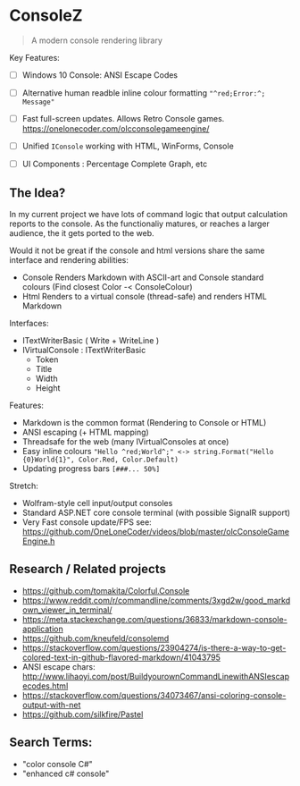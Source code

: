 # ConsoleZ

> A modern console rendering library

Key Features:
- [ ] Windows 10 Console: ANSI Escape Codes
- [ ] Alternative human readble inline colour formatting ```"^red;Error:^; Message"```
- [ ] Fast full-screen updates. Allows Retro Console games. https://onelonecoder.com/olcconsolegameengine/
- [ ] Unified ```IConsole``` working with HTML, WinForms, Console
- [ ] UI Components : Percentage Complete Graph, etc



## The Idea?
In my current project we have lots of command logic that output calculation reports to the console. As the functionaliy matures, or reaches a larger audience, the it gets ported to the web.

Would it not be great if the console and html versions share the same interface and rendering abilities:
- Console Renders Markdown with ASCII-art and Console standard colours (Find closest Color -< ConsoleColour)
- Html Renders to a virtual console (thread-safe) and renders HTML Markdown

Interfaces:
 - ITextWriterBasic ( Write + WriteLine )
 - IVirtualConsole : ITextWriterBasic
    - Token
    - Title
    - Width
    - Height
    
Features:
- Markdown is the common format (Rendering to Console or HTML)
- ANSI escaping (+ HTML mapping)
- Threadsafe for the web (many IVirtualConsoles at once)
- Easy inline colours ```"Hello ^red;World^;" <-> string.Format("Hello {0}World{1}", Color.Red, Color.Default)```
- Updating progress bars ```[###... 50%]```

Stretch:
- Wolfram-style cell input/output consoles
- Standard ASP.NET core console terminal (with possible SignalR support)
- Very Fast console update/FPS see: https://github.com/OneLoneCoder/videos/blob/master/olcConsoleGameEngine.h


## Research / Related projects
- https://github.com/tomakita/Colorful.Console
- https://www.reddit.com/r/commandline/comments/3xgd2w/good_markdown_viewer_in_terminal/
- https://meta.stackexchange.com/questions/36833/markdown-console-application
- https://github.com/kneufeld/consolemd
- https://stackoverflow.com/questions/23904274/is-there-a-way-to-get-colored-text-in-github-flavored-markdown/41043795
- ANSI escape chars: http://www.lihaoyi.com/post/BuildyourownCommandLinewithANSIescapecodes.html
- https://stackoverflow.com/questions/34073467/ansi-coloring-console-output-with-net
- https://github.com/silkfire/Pastel

## Search Terms:
- "color console C#"
- "enhanced c# console"
